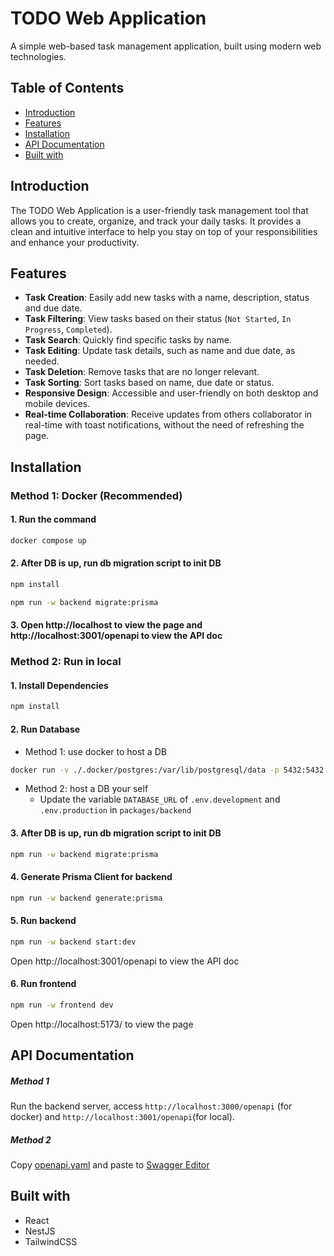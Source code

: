 # TODO Web Application

A simple web-based task management application, built using modern web technologies.

## Table of Contents
- [Introduction](#introduction)
- [Features](#features)
- [Installation](#installation)
- [API Documentation](#api-documentation)
- [Built with](#built-with)

## Introduction

The TODO Web Application is a user-friendly task management tool that allows you to create, organize, and track your daily tasks. It provides a clean and intuitive interface to help you stay on top of your responsibilities and enhance your productivity.

## Features

- **Task Creation**: Easily add new tasks with a name, description, status and due date.
- **Task Filtering**: View tasks based on their status (`Not Started`, `In Progress`, `Completed`).
- **Task Search**: Quickly find specific tasks by name.
- **Task Editing**: Update task details, such as name and due date, as needed.
- **Task Deletion**: Remove tasks that are no longer relevant.
- **Task Sorting**: Sort tasks based on name, due date or status.
- **Responsive Design**: Accessible and user-friendly on both desktop and mobile devices.
- **Real-time Collaboration**: Receive updates from others collaborator in real-time  with toast notifications, without the need of refreshing the page.

## Installation




### Method 1: Docker (Recommended)
#### 1. Run the command
```bash
docker compose up
```
#### 2. After DB is up, run db migration script to init DB
```bash
npm install
```
```bash
npm run -w backend migrate:prisma
```
#### 3. Open http://localhost to view the page and http://localhost:3001/openapi to view the API doc


### Method 2: Run in local
#### 1. Install Dependencies
```bash
npm install
```

#### 2. Run Database
 - Method 1:  use docker to host a DB
 ```bash
 docker run -v ./.docker/postgres:/var/lib/postgresql/data -p 5432:5432 -e POSTGRES_PASSWORD=postgres -e POSTGRES_DB=todo-list-web-app postgres:16.3 
 ```
 - Method 2: host a DB your self
	- Update the variable `DATABASE_URL` of `.env.development` and `.env.production` in `packages/backend`

#### 3. After DB is up, run db migration script to init DB
```bash
npm run -w backend migrate:prisma
```

#### 4. Generate Prisma Client for backend
```bash
npm run -w backend generate:prisma
```

#### 5. Run backend
```bash
npm run -w backend start:dev
```
Open http://localhost:3001/openapi to view the API doc

#### 6. Run frontend
```bash
npm run -w frontend dev
```
Open http://localhost:5173/ to view the page

## API Documentation

##### Method 1
Run the backend server, access `http://localhost:3000/openapi` (for docker)  and `http://localhost:3001/openapi`(for local).

##### Method 2
Copy [openapi.yaml](https://github.com/samor0412/TODO-List-Web-App/blob/main/doc/openapi.yaml "openapi.yaml") and paste to [Swagger Editor](https://editor.swagger.io/ "Swagger Editor")

## Built with
- React
- NestJS
- TailwindCSS
